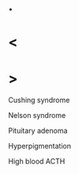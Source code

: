 # .

# <

# >

Cushing syndrome

Nelson syndrome

Pituitary adenoma

Hyperpigmentation

High blood ACTH
